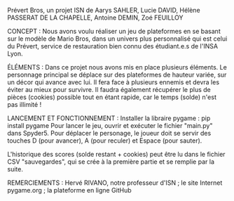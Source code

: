 Prévert Bros, un projet ISN de Aarys SAHLER, Lucie DAVID, Hélène PASSERAT DE LA CHAPELLE, Antoine DEMIN, Zoé FEUILLOY

CONCEPT : 
Nous avons voulu réaliser un jeu de plateformes en se basant sur le modèle de Mario Bros, dans un univers plus personnalisé qui est celui du Prévert, service de restauration bien connu des étudiant.e.s de l'INSA Lyon.

ÉLÉMENTS :
Dans ce projet nous avons mis en place plusieurs éléments. Le personnage principal se déplace sur des plateformes de hauteur variée, sur un décor qui avance avec lui. Il fera face à plusieurs ennemis et devra les éviter au mieux pour survivre. Il faudra également récupérer le plus de pièces (cookies) possible tout en étant rapide, car le temps (solde) n'est pas illimité ! 

LANCEMENT ET FONCTIONNEMENT :
Installer la libraire pygame : pip install pygame 
Pour lancer le jeu, ouvrir et exécuter le fichier "main.py" dans Spyder5.
Pour déplacer le personage, le joueur doit se servir des touches D (pour avancer), A (pour reculer) et Espace (pour sauter). 

L'historique des scores (solde restant + cookies) peut être lu dans le fichier CSV "sauvegardes", qui se crée à la première partie et se remplie par la suite.

REMERCIEMENTS : 
Hervé RIVANO, notre professeur d'ISN ; le site Internet pygame.org ; la plateforme en ligne GitHub 
